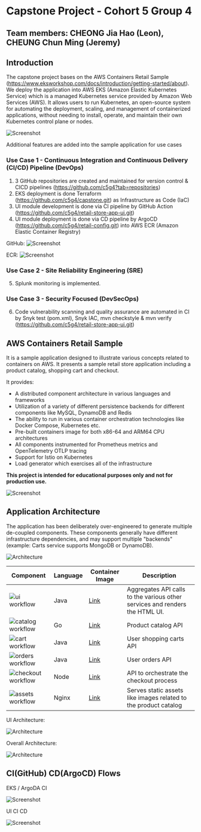 # Capstone Project - Cohort 5 Group 4

## Team members: CHEONG Jia Hao (Leon), CHEUNG Chun Ming (Jeremy)

## Introduction
The capstone project bases on the AWS Containers Retail Sample (https://www.eksworkshop.com/docs/introduction/getting-started/about). We deploy the application into AWS EKS (Amazon Elastic Kubernetes Service) which is a managed Kubernetes service provided by Amazon Web Services (AWS). It allows users to run Kubernetes, an open-source system for automating the deployment, scaling, and management of containerized applications, without needing to install, operate, and maintain their own Kubernetes control plane or nodes.

![Screenshot](/docs/images/EKSCluster001.png)

Additional features are added into the sample application for use cases

### Use Case 1 - Continuous Integration and Continuous Delivery (CI/CD) Pipeline (DevOps)
1. 3 GitHub repositories are created and maintained for version control & CICD pipelines (https://github.com/c5g4?tab=repositories)
2. EKS deployment is done Terraform (https://github.com/c5g4/capstone.git) as Infrastructure as Code (IaC)
3. UI module development is done via CI pipeline by GitHub Action (https://github.com/c5g4/retail-store-app-ui.git)
4. UI module deployment is done via CD pipeline by ArgoCD (https://github.com/c5g4/retail-config.git) into AWS ECR (Amazon Elastic Container Registry)

GitHub:
![Screenshot](/docs/images/MainRepo001.png)

ECR:
![Screenshot](/docs/images/ECR001.png)

### Use Case 2 - Site Reliability Engineering (SRE)
5. Splunk monitoring is implemented.

### Use Case 3 - Security Focused (DevSecOps)
6. Code vulnerability scanning and quality assurance are automated in CI by Snyk test (pom.xml), Snyk IAC, mvn checkstyle & mvn verify (https://github.com/c5g4/retail-store-app-ui.git)


## AWS Containers Retail Sample
It is a sample application designed to illustrate various concepts related to containers on AWS. It presents a sample retail store application including a product catalog, shopping cart and checkout.

It provides:
- A distributed component architecture in various languages and frameworks
- Utilization of a variety of different persistence backends for different components like MySQL, DynamoDB and Redis
- The ability to run in various container orchestration technologies like Docker Compose, Kubernetes etc.
- Pre-built containers image for both x86-64 and ARM64 CPU architectures
- All components instrumented for Prometheus metrics and OpenTelemetry OTLP tracing
- Support for Istio on Kubernetes
- Load generator which exercises all of the infrastructure

**This project is intended for educational purposes only and not for production use.**

![Screenshot](/docs/images/screenshot.png)

## Application Architecture

The application has been deliberately over-engineered to generate multiple de-coupled components. These components generally have different infrastructure dependencies, and may support multiple "backends" (example: Carts service supports MongoDB or DynamoDB).

![Architecture](/docs/images/architecture.png)

| Component | Language | Container Image     | Description                                                                 |
|-----------|----------|---------------------|-----------------------------------------------------------------------------|
| ![ui workflow](https://github.com/aws-containers/retail-store-sample-app/actions/workflows/ci-ui.yml/badge.svg)        | Java     | [Link](https://gallery.ecr.aws/aws-containers/retail-store-sample-ui)       | Aggregates API calls to the various other services and renders the HTML UI. |
| ![catalog workflow](https://github.com/aws-containers/retail-store-sample-app/actions/workflows/ci-catalog.yml/badge.svg)   | Go       | [Link](https://gallery.ecr.aws/aws-containers/retail-store-sample-catalog)  | Product catalog API                                                         |
| ![cart workflow](https://github.com/aws-containers/retail-store-sample-app/actions/workflows/ci-cart.yml/badge.svg)   | Java     | [Link](https://gallery.ecr.aws/aws-containers/retail-store-sample-cart)     | User shopping carts API                                                     |
| ![orders workflow](https://github.com/aws-containers/retail-store-sample-app/actions/workflows/ci-orders.yml/badge.svg)  | Java     | [Link](https://gallery.ecr.aws/aws-containers/retail-store-sample-orders)   | User orders API                                                             |
| ![checkout workflow](https://github.com/aws-containers/retail-store-sample-app/actions/workflows/ci-checkout.yml/badge.svg) | Node     | [Link](https://gallery.ecr.aws/aws-containers/retail-store-sample-checkout) | API to orchestrate the checkout process                                     |
| ![assets workflow](https://github.com/aws-containers/retail-store-sample-app/actions/workflows/ci-assets.yml/badge.svg)  | Nginx    | [Link](https://gallery.ecr.aws/aws-containers/retail-store-sample-assets)   | Serves static assets like images related to the product catalog             |


UI Architecture:

![Architecture](/docs/images/catalog-microservice-001.png)

Overall Architecture:

![Architecture](/docs/images/catalog-microservice-002.png)


## CI(GitHub) CD(ArgoCD) Flows

EKS / ArgoDA CI

![Screenshot](/docs/images/0001-capstone-infra.drawio.png)


UI CI CD

![Screenshot](/docs/images/0001-retail-store-app-ui.drawio.png)







